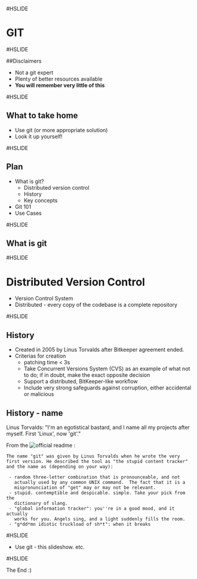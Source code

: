 #HSLIDE

# GIT

#HSLIDE

##Disclaimers

* Not a git expert
* Plenty of better resources available
* **You will remember very little of this**

#HSLIDE

## What to take home

* Use git (or more appropriate solution)
* Look it up yourself!

#HSLIDE

## Plan

* What is git?
    - Distributed version control
    - History
    - Key concepts
* Git 101
* Use Cases



#HSLIDE
## What is git

#HSLIDE
# Distributed Version Control
* Version Control System
* Distributed - every copy of the codebase is a complete repository

#HSLIDE
## History
* Created in 2005 by Linus Torvalds after Bitkeeper agreement ended.
* Criterias for creation
    - patching time < 3s
    - Take Concurrent Versions System (CVS) as an example of what not to do; if in doubt, make the exact opposite decision
    - Support a distributed, BitKeeper-like workflow
    - Include very strong safeguards against corruption, either accidental or malicious

## History - name
Linus Torvalds:  "I'm an egotistical bastard, and I name all my projects after myself. First 'Linux', now 'git'."

From the ![official readme](https://github.com/git/git/blob/e83c5163316f89bfbde7d9ab23ca2e25604af290/README) :
```
The name "git" was given by Linus Torvalds when he wrote the very
first version. He described the tool as "the stupid content tracker"
and the name as (depending on your way):

 - random three-letter combination that is pronounceable, and not
   actually used by any common UNIX command.  The fact that it is a
   mispronunciation of "get" may or may not be relevant.
 - stupid. contemptible and despicable. simple. Take your pick from the
   dictionary of slang.
 - "global information tracker": you''re in a good mood, and it actually
   works for you. Angels sing, and a light suddenly fills the room.
 - "g*dd*mn idiotic truckload of sh*t": when it breaks

```

#HSLIDE
* Use git - this slideshow. etc.

#HSLIDE

The End :)
